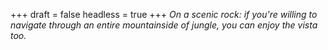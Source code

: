
+++
draft = false
headless = true
+++
_On a scenic rock: if you're willing to navigate through an entire mountainside of jungle, you can enjoy the vista too._
